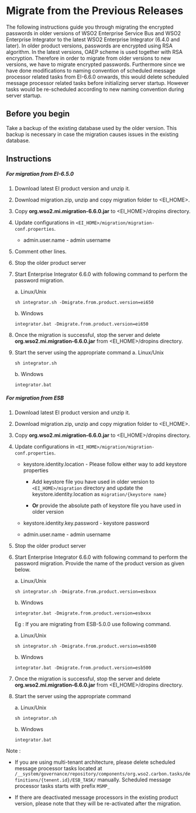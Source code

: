 # Migrate from the Previous Releases

The following instructions guide you through migrating the encrypted passwords in older versions of WSO2 Enterprise 
Service Bus and WSO2 Enterprise Integrator to the latest WSO2 Enterprise Integrator (6.4.0 and later). In older product 
versions, passwords are encrypted using RSA algorithm. In the latest versions, OAEP scheme is used together with RSA 
encryption. Therefore in order to migrate from older versions to new versions, we have to migrate encrypted passwords. 
Furthermore since we have done modifications to naming convention of scheduled message processor related tasks from 
EI-6.6.0 onwards, this would delete scheduled message processor related tasks before initializing server startup. However 
tasks would be re-scheduled according to new naming convention during server startup.

## Before you begin

Take a backup of the existing database used by the older version. This backup is necessary in case the migration causes 
issues in the existing database.

## Instructions

##### For migration from EI-6.5.0
1. Download latest EI product version and unzip it. 
1. Download migration.zip, unzip and copy migration folder to <EI_HOME>.
1. Copy **org.wso2.mi.migration-6.6.0.jar** to <EI_HOME>/dropins directory.
1. Update configurations in ```<EI_HOME>/migration/migration-conf.properties```.
    * admin.user.name - admin username
    
1. Comment other lines.
1. Stop the older product server
1. Start Enterprise Integrator 6.6.0 with following command to perform the password migration.

    a. Linux/Unix
    ```
    sh integrator.sh -Dmigrate.from.product.version=ei650
    ```
    b. Windows
    ```
    integrator.bat -Dmigrate.from.product.version=ei650
    ```
1. Once the migration is successful, stop the server and delete **org.wso2.mi.migration-6.6.0.jar** from 
<EI_HOME>/dropins directory.
1. Start the server using the appropriate command
a. Linux/Unix
    ```
    sh integrator.sh
    ```
    b. Windows
    ```
    integrator.bat
    ```
    
##### For migration from ESB

1. Download latest EI product version and unzip it. 
1. Download migration.zip, unzip and copy migration folder to <EI_HOME>.
1. Copy **org.wso2.mi.migration-6.6.0.jar** to <EI_HOME>/dropins directory.
1. Update configurations in ```<EI_HOME>/migration/migration-conf.properties```.
                
    * keystore.identity.location - Please follow either way to add keystore properties
         * Add keystore file you have used in older version to ```<EI_HOME>/migration``` directory and update the keystore.identity.location as 
```migration/{keystore name}```
        
         * **Or** provide the absolute path of keystore file you have used in older version

    * keystore.identity.key.password - keystore password
    * admin.user.name - admin username

1. Stop the older product server
1. Start Enterprise Integrator 6.6.0 with following command to perform the password migration. Provide the name of the 
product version as given below. 

    a. Linux/Unix
    ```
    sh integrator.sh -Dmigrate.from.product.version=esbxxx
    ```
    b. Windows
    ```
    integrator.bat -Dmigrate.from.product.version=esbxxx
    ```

    Eg : If you are migrating from ESB-5.0.0 use following command.
    
    a. Linux/Unix
    ```
    sh integrator.sh -Dmigrate.from.product.version=esb500
    ```
    b. Windows
    ```
    integrator.bat -Dmigrate.from.product.version=esb500
    ```

1. Once the migration is successful, stop the server and delete **org.wso2.mi.migration-6.6.0.jar** from 
<EI_HOME>/dropins directory.
1. Start the server using the appropriate command

    a. Linux/Unix
    ```
    sh integrator.sh
    ```
    b. Windows
    ```
    integrator.bat
    ```

Note : 

* If you are using multi-tenant architecture, please delete scheduled message processor tasks located at 
`/__system/governance/repository/components/org.wso2.carbon.tasks/definitions/{tenent.id}/ESB_TASK/` manually. Scheduled 
message processor tasks starts with prefix `MSMP_`

* If there are deactivated message processors in the existing product version, please note that they will be re-activated 
after the migration. 